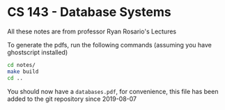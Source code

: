 # CS 143 - Database Systems

All these notes are from professor Ryan Rosario's Lectures

To generate the pdfs, run the following commands (assuming you have 
ghostscript installed)

```bash
cd notes/ 
make build 
cd ..
```

You should now have a `databases.pdf`, for convenience, this file has been
added to the git repository since 2019-08-07
